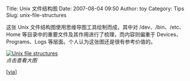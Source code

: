 Title: Unix 文件结构图
Date: 2007-08-04 09:50
Author: toy
Category: Tips
Slug: unix-file-structures

这张 Unix 文件结构图使用思维导图工具绘制而成，其中对
/dev、/bin、/etc、Home
等目录中的重要文件及其作用进行了梳理，而内容则偏重于
Devices、Programs、Logs 等层面。个人认为这张图还是很有参考价值的。

[![Unix file
structures](http://i.linuxtoy.org/i/2007/08/unixfile-structures_s.png)](http://i.linuxtoy.org/i/2007/08/unixfile-structures.png)  
*点击查看大图*

[[via](http://digg.com/linux_unix/Unix_file_structures)]
